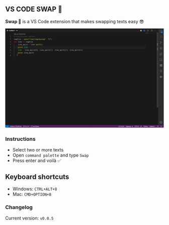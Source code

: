 ## VS CODE SWAP 🔁

<b>Swap 🔁</b> is a VS Code extension that makes swapping texts easy 😎

<img src=".github/assets/Swap.gif" />


### Instructions

* Select two or more texts
* Open `command palette` and type `Swap`
* Press enter and voilà ✅

## Keyboard shortcuts

* Windows: `CTRL+ALT+8`
* Mac: `CMD+OPTION+8`


### Changelog

Current version: `v0.0.5`
